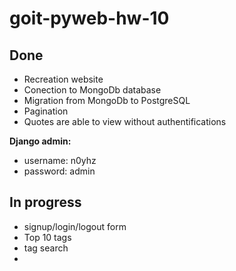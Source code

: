 # goit-pyweb-hw-10

## Done

- Recreation website
- Conection to MongoDb database
- Migration from MongoDb to PostgreSQL
- Pagination
- Quotes are able to view without authentifications

**Django admin:**
 - username: n0yhz
 - password: admin

## In progress

- signup/login/logout form
- Top 10 tags
- tag search
- 